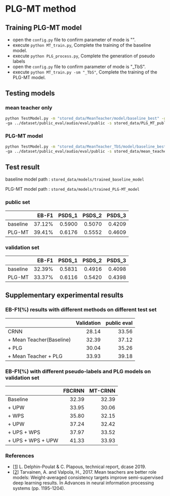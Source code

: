 # PLG-MT method



## Training PLG-MT model 
- open the `config.py` file to confirm parameter of mode is "".
- execute `python MT_train.py`, Complete the training of the baseline model.
- execute `python PLG_process.py`, Complete the generation of pseudo labels
- open the `config.py` file to confirm parameter of mode is "_TbS".
- execute `python MT_train.py -sm "_TbS"`, Complete the training of the PLG-MT model.


## Testing  models
### mean teacher only
```bash
python TestModel.py -m "stored_data/MeanTeacher/model/baseline_best" -g ../dataset/public_eval/metadata/eval/public.tsv  \
-ga ../dataset/public_eval/audio/eval/public -s stored_data/PLG_MT_public_test/public_predictions.tsv
```

### PLG-MT model
```bash
python TestModel.py -m "stored_data/MeanTeacher_TbS/model/baseline_best" -g ../dataset/public_eval/metadata/eval/public.tsv  \
-ga ../dataset/public_eval/audio/eval/public -s stored_data/mean_teacher_public_test/public_predictions.tsv
```

## Test result

baseline model path : `stored_data/models/trained_baseline_model`

PLG-MT model path : `stored_data/models/trained_PLG-MT_model`


###  public set
|                       | EB-F1     | PSDS_1    |PSDS_2     |PSDS_3     |
|-----------------------|----------:|----------:|----------:|----------:|
| baseline              | 37.12%    | 0.5900    | 0.5070    | 0.4209    |
| PLG-MT                | 39.41%    | 0.6176    | 0.5552    | 0.4609    |

###  validation set
|                       | EB-F1     | PSDS_1    | PSDS_2    | PSDS_3    |
|-----------------------|----------:|----------:|----------:|----------:|
| baseline              | 32.39%    | 0.5831    | 0.4916    | 0.4098    |
| PLG-MT                | 33.37%    | 0.6116    | 0.5420    | 0.4398    |


## Supplementary experimental results

### EB-F1(%) results with different methods on different test set

|                       | Validation     | public eval  |
|-----------------------|----------:|----------:|
| CRNN              |    28.14 |   33.56  | 
| + Mean Teacher(Baseline)                 |  32.39   |  37.12   | 
| + PLG                 |  30.04   |  35.26   |
| + Mean Teacher + PLG                 |   33.93 |  39.18   |


###  EB-F1(%) with different pseudo-labels and PLG models on validation set
|                       | FBCRNN     | MT-CRNN  |
|-----------------------|----------:|----------:|
| Baseline              |    32.39 |   32.39  | 
| + UPW                 |  33.95   |  30.06   | 
| + WPS                 |  35.80   |  32.15   |
| + UPW                 |   37.24   |  32.42   |
| + UPS + WPS                 |  37.97  | 33.52   |
| + UPS + WPS + UPW                 | 41.33   |  33.93   |


### References
 - [[1]] L. Delphin-Poulat & C. Plapous, technical report, dcase 2019.
 - [[2]]  Tarvainen, A. and Valpola, H., 2017.
 Mean teachers are better role models: Weight-averaged consistency targets improve semi-supervised deep learning results.
 In Advances in neural information processing systems (pp. 1195-1204).

[1]: http://dcase.community/documents/challenge2019/technical_reports/DCASE2019_Delphin_15.pdf
[2]: https://arxiv.org/pdf/1703.01780.pdf
[4_separate_mixtures.sh]: ../scripts/4_separate_mixtures.sh

[dcase2019-baseline]: https://github.com/turpaultn/DCASE2019_task4
[model-weights]: https://doi.org/10.5281/zenodo.3726375
